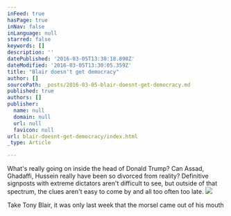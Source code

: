 ```yaml
---
inFeed: true
hasPage: true
inNav: false
inLanguage: null
starred: false
keywords: []
description: ''
datePublished: '2016-03-05T13:30:18.898Z'
dateModified: '2016-03-05T13:30:05.359Z'
title: "Blair doesn't get democracy"
author: []
sourcePath: _posts/2016-03-05-blair-doesnt-get-democracy.md
published: true
authors: []
publisher:
  name: null
  domain: null
  url: null
  favicon: null
url: blair-doesnt-get-democracy/index.html
_type: Article

---
```

What's really going on inside the head of Donald Trump? Can Assad, Ghadaffi, Hussein really have been so divorced from reality? Definitive signposts with extreme dictators aren't difficult to see, but outside of that spectrum, the clues aren't easy to come by and all too often too late.
![](https://s3-us-west-2.amazonaws.com/the-grid-img/p/bc964c33444db3fcf581330ce6b2862580605522.png)

Take Tony Blair, it was only last week that the morsel came out of his mouth